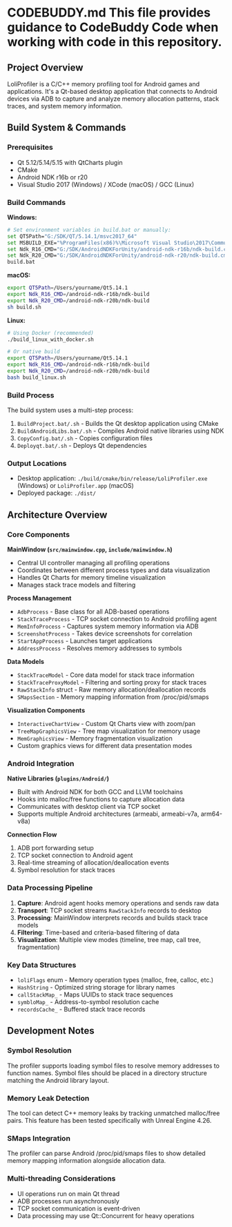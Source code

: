 # CODEBUDDY.md This file provides guidance to CodeBuddy Code when working with code in this repository.

## Project Overview

LoliProfiler is a C/C++ memory profiling tool for Android games and applications. It's a Qt-based desktop application that connects to Android devices via ADB to capture and analyze memory allocation patterns, stack traces, and system memory information.

## Build System & Commands

### Prerequisites
- Qt 5.12/5.14/5.15 with QtCharts plugin
- CMake
- Android NDK r16b or r20
- Visual Studio 2017 (Windows) / XCode (macOS) / GCC (Linux)

### Build Commands

**Windows:**
```bash
# Set environment variables in build.bat or manually:
set QT5Path="G:/SDK/QT/5.14.1/msvc2017_64"
set MSBUILD_EXE="%ProgramFiles(x86)%\Microsoft Visual Studio\2017\Community\MSBuild\15.0\Bin\MSBuild.exe"
set Ndk_R16_CMD="G:/SDK/AndroidNDKForUnity/android-ndk-r16b/ndk-build.cmd"
set Ndk_R20_CMD="G:/SDK/AndroidNDKForUnity/android-ndk-r20/ndk-build.cmd"
build.bat
```

**macOS:**
```bash
export QT5Path=/Users/yourname/Qt5.14.1
export Ndk_R16_CMD=/android-ndk-r16b/ndk-build
export Ndk_R20_CMD=/android-ndk-r20b/ndk-build
sh build.sh
```

**Linux:**
```bash
# Using Docker (recommended)
./build_linux_with_docker.sh

# Or native build
export QT5Path=/Users/yourname/Qt5.14.1
export Ndk_R16_CMD=/android-ndk-r16b/ndk-build
export Ndk_R20_CMD=/android-ndk-r20b/ndk-build
bash build_linux.sh
```

### Build Process
The build system uses a multi-step process:
1. `BuildProject.bat/.sh` - Builds the Qt desktop application using CMake
2. `BuildAndroidLibs.bat/.sh` - Compiles Android native libraries using NDK
3. `CopyConfig.bat/.sh` - Copies configuration files
4. `Deployqt.bat/.sh` - Deploys Qt dependencies

### Output Locations
- Desktop application: `./build/cmake/bin/release/LoliProfiler.exe` (Windows) or `LoliProfiler.app` (macOS)
- Deployed package: `./dist/`

## Architecture Overview

### Core Components

**MainWindow (`src/mainwindow.cpp`, `include/mainwindow.h`)**
- Central UI controller managing all profiling operations
- Coordinates between different process types and data visualization
- Handles Qt Charts for memory timeline visualization
- Manages stack trace models and filtering

**Process Management**
- `AdbProcess` - Base class for all ADB-based operations
- `StackTraceProcess` - TCP socket connection to Android profiling agent
- `MemInfoProcess` - Captures system memory information via ADB
- `ScreenshotProcess` - Takes device screenshots for correlation
- `StartAppProcess` - Launches target applications
- `AddressProcess` - Resolves memory addresses to symbols

**Data Models**
- `StackTraceModel` - Core data model for stack trace information
- `StackTraceProxyModel` - Filtering and sorting proxy for stack traces
- `RawStackInfo` struct - Raw memory allocation/deallocation records
- `SMapsSection` - Memory mapping information from /proc/pid/smaps

**Visualization Components**
- `InteractiveChartView` - Custom Qt Charts view with zoom/pan
- `TreeMapGraphicsView` - Tree map visualization for memory usage
- `MemGraphicsView` - Memory fragmentation visualization
- Custom graphics views for different data presentation modes

### Android Integration

**Native Libraries (`plugins/Android/`)**
- Built with Android NDK for both GCC and LLVM toolchains
- Hooks into malloc/free functions to capture allocation data
- Communicates with desktop client via TCP socket
- Supports multiple Android architectures (armeabi, armeabi-v7a, arm64-v8a)

**Connection Flow**
1. ADB port forwarding setup
2. TCP socket connection to Android agent
3. Real-time streaming of allocation/deallocation events
4. Symbol resolution for stack traces

### Data Processing Pipeline

1. **Capture**: Android agent hooks memory operations and sends raw data
2. **Transport**: TCP socket streams `RawStackInfo` records to desktop
3. **Processing**: MainWindow interprets records and builds stack trace models
4. **Filtering**: Time-based and criteria-based filtering of data
5. **Visualization**: Multiple view modes (timeline, tree map, call tree, fragmentation)

### Key Data Structures

- `loliFlags` enum - Memory operation types (malloc, free, calloc, etc.)
- `HashString` - Optimized string storage for library names
- `callStackMap_` - Maps UUIDs to stack trace sequences
- `symbloMap_` - Address-to-symbol resolution cache
- `recordsCache_` - Buffered stack trace records

## Development Notes

### Symbol Resolution
The profiler supports loading symbol files to resolve memory addresses to function names. Symbol files should be placed in a directory structure matching the Android library layout.

### Memory Leak Detection
The tool can detect C++ memory leaks by tracking unmatched malloc/free pairs. This feature has been tested specifically with Unreal Engine 4.26.

### SMaps Integration
The profiler can parse Android /proc/pid/smaps files to show detailed memory mapping information alongside allocation data.

### Multi-threading Considerations
- UI operations run on main Qt thread
- ADB processes run asynchronously
- TCP socket communication is event-driven
- Data processing may use Qt::Concurrent for heavy operations